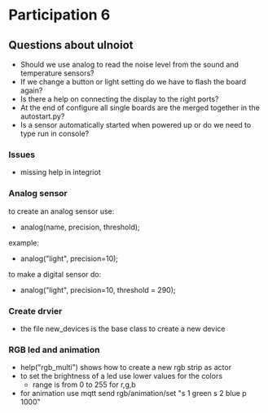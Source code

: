 # Participation 6
## Questions about ulnoiot

- Should we use analog to read the noise level from the sound and temperature sensors?
- If we change a button or light setting do we have to flash the board again?
- Is there a help on connecting the display to the right ports?
- At the end of configure all single boards are the merged together in the autostart.py?
- Is a sensor automatically started when powered up or do we need to type run in console?


### Issues
- missing help in integriot


### Analog sensor
to create an analog sensor use: 
- analog(name, precision, threshold);

 example:
- analog("light", precision=10);

to make a digital sensor do: 
- analog("light", precision=10, threshold = 290);

### Create drvier
- the file new_devices is the base class to create a new device

### RGB led and animation
- help("rgb_multi") shows how to create a new rgb strip as actor
- to set the brightness of a led use lower values for the colors
    - range is from 0 to 255 for r,g,b
- for animation use mqtt send rgb/animation/set "s 1 green s 2 blue p 1000"